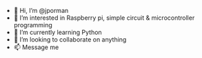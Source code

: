 - 👋 Hi, I’m @jporman
- 👀 I’m interested in Raspberry pi, simple circuit & microcontroller programming
- 🌱 I’m currently learning Python
- 💞️ I’m looking to collaborate on anything
- 📫 Message me

<!---
jporman/jporman is a ✨ special ✨ repository because its `README.md` (this file) appears on your GitHub profile.
You can click the Preview link to take a look at your changes.
--->
